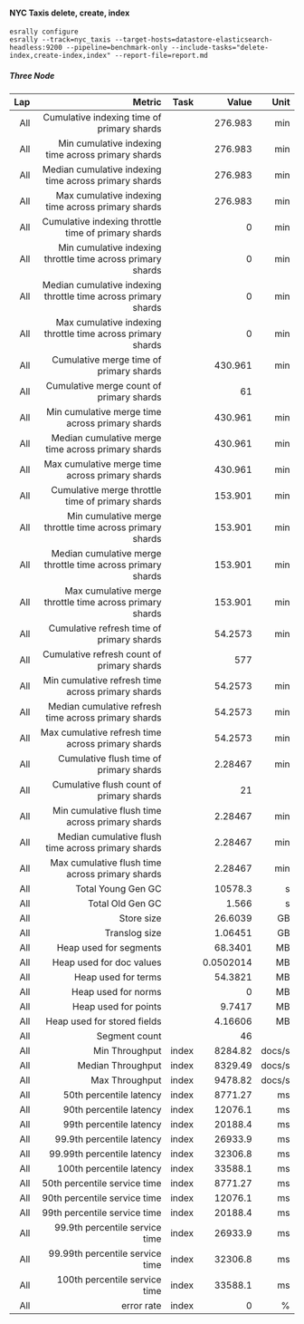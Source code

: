 #### NYC Taxis delete, create, index

```
esrally configure
esrally --track=nyc_taxis --target-hosts=datastore-elasticsearch-headless:9200 --pipeline=benchmark-only --include-tasks="delete-index,create-index,index" --report-file=report.md
```

##### Three Node

|   Lap |                                                         Metric |   Task |     Value |   Unit |
|------:|---------------------------------------------------------------:|-------:|----------:|-------:|
|   All |                     Cumulative indexing time of primary shards |        |   276.983 |    min |
|   All |             Min cumulative indexing time across primary shards |        |   276.983 |    min |
|   All |          Median cumulative indexing time across primary shards |        |   276.983 |    min |
|   All |             Max cumulative indexing time across primary shards |        |   276.983 |    min |
|   All |            Cumulative indexing throttle time of primary shards |        |         0 |    min |
|   All |    Min cumulative indexing throttle time across primary shards |        |         0 |    min |
|   All | Median cumulative indexing throttle time across primary shards |        |         0 |    min |
|   All |    Max cumulative indexing throttle time across primary shards |        |         0 |    min |
|   All |                        Cumulative merge time of primary shards |        |   430.961 |    min |
|   All |                       Cumulative merge count of primary shards |        |        61 |        |
|   All |                Min cumulative merge time across primary shards |        |   430.961 |    min |
|   All |             Median cumulative merge time across primary shards |        |   430.961 |    min |
|   All |                Max cumulative merge time across primary shards |        |   430.961 |    min |
|   All |               Cumulative merge throttle time of primary shards |        |   153.901 |    min |
|   All |       Min cumulative merge throttle time across primary shards |        |   153.901 |    min |
|   All |    Median cumulative merge throttle time across primary shards |        |   153.901 |    min |
|   All |       Max cumulative merge throttle time across primary shards |        |   153.901 |    min |
|   All |                      Cumulative refresh time of primary shards |        |   54.2573 |    min |
|   All |                     Cumulative refresh count of primary shards |        |       577 |        |
|   All |              Min cumulative refresh time across primary shards |        |   54.2573 |    min |
|   All |           Median cumulative refresh time across primary shards |        |   54.2573 |    min |
|   All |              Max cumulative refresh time across primary shards |        |   54.2573 |    min |
|   All |                        Cumulative flush time of primary shards |        |   2.28467 |    min |
|   All |                       Cumulative flush count of primary shards |        |        21 |        |
|   All |                Min cumulative flush time across primary shards |        |   2.28467 |    min |
|   All |             Median cumulative flush time across primary shards |        |   2.28467 |    min |
|   All |                Max cumulative flush time across primary shards |        |   2.28467 |    min |
|   All |                                             Total Young Gen GC |        |   10578.3 |      s |
|   All |                                               Total Old Gen GC |        |     1.566 |      s |
|   All |                                                     Store size |        |   26.6039 |     GB |
|   All |                                                  Translog size |        |   1.06451 |     GB |
|   All |                                         Heap used for segments |        |   68.3401 |     MB |
|   All |                                       Heap used for doc values |        | 0.0502014 |     MB |
|   All |                                            Heap used for terms |        |   54.3821 |     MB |
|   All |                                            Heap used for norms |        |         0 |     MB |
|   All |                                           Heap used for points |        |    9.7417 |     MB |
|   All |                                    Heap used for stored fields |        |   4.16606 |     MB |
|   All |                                                  Segment count |        |        46 |        |
|   All |                                                 Min Throughput |  index |   8284.82 | docs/s |
|   All |                                              Median Throughput |  index |   8329.49 | docs/s |
|   All |                                                 Max Throughput |  index |   9478.82 | docs/s |
|   All |                                        50th percentile latency |  index |   8771.27 |     ms |
|   All |                                        90th percentile latency |  index |   12076.1 |     ms |
|   All |                                        99th percentile latency |  index |   20188.4 |     ms |
|   All |                                      99.9th percentile latency |  index |   26933.9 |     ms |
|   All |                                     99.99th percentile latency |  index |   32306.8 |     ms |
|   All |                                       100th percentile latency |  index |   33588.1 |     ms |
|   All |                                   50th percentile service time |  index |   8771.27 |     ms |
|   All |                                   90th percentile service time |  index |   12076.1 |     ms |
|   All |                                   99th percentile service time |  index |   20188.4 |     ms |
|   All |                                 99.9th percentile service time |  index |   26933.9 |     ms |
|   All |                                99.99th percentile service time |  index |   32306.8 |     ms |
|   All |                                  100th percentile service time |  index |   33588.1 |     ms |
|   All |                                                     error rate |  index |         0 |      % |


